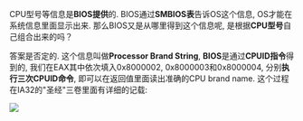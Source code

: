 CPU型号等信息是**BIOS提供**的. BIOS通过**SMBIOS表**告诉OS这个信息, OS才能在系统信息里面显示出来. 那么BIOS又是从哪里得到这个信息呢, 是根据**CPU型号**自己组合出来的吗？

答案是否定的. 这个信息叫做**Processor Brand String**, **BIOS**是通过**CPUID指令**得到的, 我们在EAX其中依次填入0x8000002, 0x8000003和0x8000004, 分别**执行三次CPUID命令**, 即可以在返回值里面读出准确的CPU brand name. 这个过程在IA32的"圣经"三卷里面有详细的记载: 

![](./images/2019-04-23-11-19-21.png)